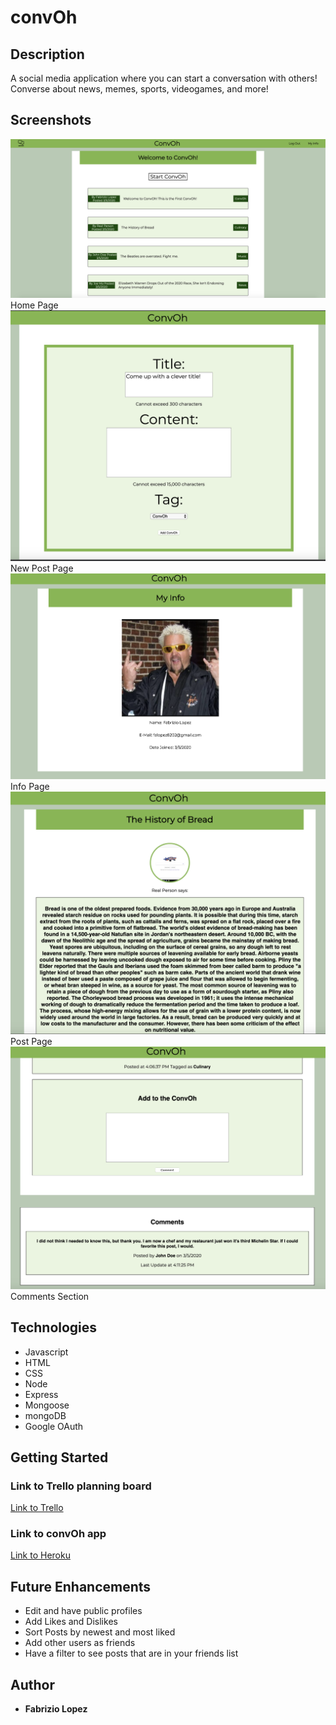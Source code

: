 # convOh

## Description
A social media application where you can start a conversation with others! Converse about news, memes, sports, videogames, and more!

## Screenshots
![Home Page](public/images/home-page.png)
Home Page
![Home Page](public/images/new-page.png)
New Post Page
![Home Page](public/images/profile-page.png)
Info Page
![Home Page](public/images/show-page.png)
Post Page
![Home Page](public/images/comments-section.png)
Comments Section
## Technologies
- Javascript
- HTML
- CSS
- Node
- Express
- Mongoose
- mongoDB
- Google OAuth

## Getting Started
### Link to Trello planning board
[Link to Trello](https://trello.com/b/hlNU8aJB/social-media-app)

### Link to convOh app
[Link to Heroku](https://convoh.herokuapp.com)

## Future Enhancements
- Edit and have public profiles
- Add Likes and Dislikes
- Sort Posts by newest and most liked
- Add other users as friends
- Have a filter to see posts that are in your friends list
## Author
- **Fabrizio Lopez**